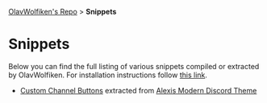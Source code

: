 [OlavWolfiken's Repo](https://olavwolfiken.github.io/BetterDiscord) > **Snippets**

# Snippets
Below you can find the full listing of various snippets compiled or extracted by OlavWolfiken. For installation instructions follow [this link](https://olavwolfiken.github.io/BetterDiscord#snippets-1).

- [Custom Channel Buttons](https://olavwolfiken.github.io/BetterDiscord/Snippets/custom-channel-buttons.css) extracted from [Alexis Modern Discord Theme](https://alexisjonsson.github.io/BetterDiscordAddons/Themes/modern-discord.theme.css)
